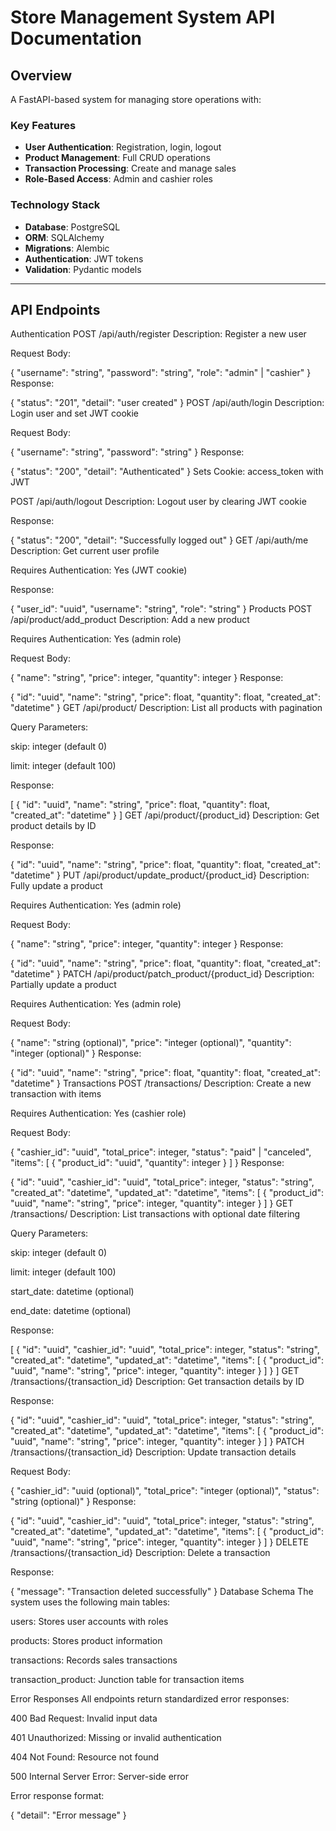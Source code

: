 # Store Management System API Documentation

## Overview
A FastAPI-based system for managing store operations with:

### Key Features
- **User Authentication**: Registration, login, logout
- **Product Management**: Full CRUD operations
- **Transaction Processing**: Create and manage sales
- **Role-Based Access**: Admin and cashier roles

### Technology Stack
- **Database**: PostgreSQL
- **ORM**: SQLAlchemy
- **Migrations**: Alembic
- **Authentication**: JWT tokens
- **Validation**: Pydantic models

---

## API Endpoints

Authentication
POST /api/auth/register
Description: Register a new user

Request Body:


{
  "username": "string",
  "password": "string",
  "role": "admin" | "cashier"
}
Response:


{
  "status": "201",
  "detail": "user created"
}
POST /api/auth/login
Description: Login user and set JWT cookie

Request Body:


{
  "username": "string",
  "password": "string"
}
Response:


{
  "status": "200",
  "detail": "Authenticated"
}
Sets Cookie: access_token with JWT

POST /api/auth/logout
Description: Logout user by clearing JWT cookie

Response:


{
  "status": "200",
  "detail": "Successfully logged out"
}
GET /api/auth/me
Description: Get current user profile

Requires Authentication: Yes (JWT cookie)

Response:


{
  "user_id": "uuid",
  "username": "string",
  "role": "string"
}
Products
POST /api/product/add_product
Description: Add a new product

Requires Authentication: Yes (admin role)

Request Body:


{
  "name": "string",
  "price": integer,
  "quantity": integer
}
Response:


{
  "id": "uuid",
  "name": "string",
  "price": float,
  "quantity": float,
  "created_at": "datetime"
}
GET /api/product/
Description: List all products with pagination

Query Parameters:

skip: integer (default 0)

limit: integer (default 100)

Response:


[
  {
    "id": "uuid",
    "name": "string",
    "price": float,
    "quantity": float,
    "created_at": "datetime"
  }
]
GET /api/product/{product_id}
Description: Get product details by ID

Response:


{
  "id": "uuid",
  "name": "string",
  "price": float,
  "quantity": float,
  "created_at": "datetime"
}
PUT /api/product/update_product/{product_id}
Description: Fully update a product

Requires Authentication: Yes (admin role)

Request Body:


{
  "name": "string",
  "price": integer,
  "quantity": integer
}
Response:


{
  "id": "uuid",
  "name": "string",
  "price": float,
  "quantity": float,
  "created_at": "datetime"
}
PATCH /api/product/patch_product/{product_id}
Description: Partially update a product

Requires Authentication: Yes (admin role)

Request Body:


{
  "name": "string (optional)",
  "price": "integer (optional)",
  "quantity": "integer (optional)"
}
Response:


{
  "id": "uuid",
  "name": "string",
  "price": float,
  "quantity": float,
  "created_at": "datetime"
}
Transactions
POST /transactions/
Description: Create a new transaction with items

Requires Authentication: Yes (cashier role)

Request Body:


{
  "cashier_id": "uuid",
  "total_price": integer,
  "status": "paid" | "canceled",
  "items": [
    {
      "product_id": "uuid",
      "quantity": integer
    }
  ]
}
Response:


{
  "id": "uuid",
  "cashier_id": "uuid",
  "total_price": integer,
  "status": "string",
  "created_at": "datetime",
  "updated_at": "datetime",
  "items": [
    {
      "product_id": "uuid",
      "name": "string",
      "price": integer,
      "quantity": integer
    }
  ]
}
GET /transactions/
Description: List transactions with optional date filtering

Query Parameters:

skip: integer (default 0)

limit: integer (default 100)

start_date: datetime (optional)

end_date: datetime (optional)

Response:


[
  {
    "id": "uuid",
    "cashier_id": "uuid",
    "total_price": integer,
    "status": "string",
    "created_at": "datetime",
    "updated_at": "datetime",
    "items": [
      {
        "product_id": "uuid",
        "name": "string",
        "price": integer,
        "quantity": integer
      }
    ]
  }
]
GET /transactions/{transaction_id}
Description: Get transaction details by ID

Response:


{
  "id": "uuid",
  "cashier_id": "uuid",
  "total_price": integer,
  "status": "string",
  "created_at": "datetime",
  "updated_at": "datetime",
  "items": [
    {
      "product_id": "uuid",
      "name": "string",
      "price": integer,
      "quantity": integer
    }
  ]
}
PATCH /transactions/{transaction_id}
Description: Update transaction details

Request Body:


{
  "cashier_id": "uuid (optional)",
  "total_price": "integer (optional)",
  "status": "string (optional)"
}
Response:


{
  "id": "uuid",
  "cashier_id": "uuid",
  "total_price": integer,
  "status": "string",
  "created_at": "datetime",
  "updated_at": "datetime",
  "items": [
    {
      "product_id": "uuid",
      "name": "string",
      "price": integer,
      "quantity": integer
    }
  ]
}
DELETE /transactions/{transaction_id}
Description: Delete a transaction

Response:


{
  "message": "Transaction deleted successfully"
}
Database Schema
The system uses the following main tables:

users: Stores user accounts with roles

products: Stores product information

transactions: Records sales transactions

transaction_product: Junction table for transaction items

Error Responses
All endpoints return standardized error responses:

400 Bad Request: Invalid input data

401 Unauthorized: Missing or invalid authentication

404 Not Found: Resource not found

500 Internal Server Error: Server-side error

Error response format:


{
  "detail": "Error message"
}